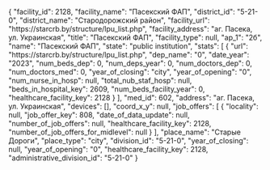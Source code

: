 {
    "facility_id": 2128,
    "facility_name": "Пасекский ФАП",
    "district_id": "5-21-0",
    "district_name": "Стародорожский район",
    "facility_url": "https:\/\/starcrb.by\/structure\/lpu_list.php",
    "facility_address": "аг. Пасека, ул. Украинская",
    "title": "Пасекский ФАП",
    "facility_type": null,
    "ap_1": "2б",
    "name": "Пасекский ФАП",
    "state": "public institution",
    "stats": [
        {
            "url": "https:\/\/starcrb.by\/structure\/lpu_list.php",
            "dep_name": "0",
            "date_year": "2023",
            "num_beds_dep": 0,
            "num_deps_year": 0,
            "num_doctors_dep": 0,
            "num_doctors_med": 0,
            "year_of_closing": "city",
            "year_of_opening": "0",
            "num_nurse_in_hosp": null,
            "total_nub_staf_hosp": null,
            "beds_in_hospital_key": 2609,
            "num_beds_facility_year": 0,
            "healthcare_facility_key": 2128
        }
    ],
    "med_id": 602,
    "address": "аг. Пасека, ул. Украинская",
    "devices": [],
    "coord_x_y": null,
    "job_offers": [
        {
            "locality": null,
            "job_offer_key": 808,
            "date_of_data_update": null,
            "number_of_job_offers": null,
            "healthcare_facility_key": 2128,
            "number_of_job_offers_for_midlevel": null
        }
    ],
    "place_name": "Старые Дороги",
    "place_type": "city",
    "division_id": "5-21-0",
    "year_of_closing": null,
    "year_of_opening": "0",
    "healthcare_facility_key": 2128,
    "administrative_division_id": "5-21-0"
}